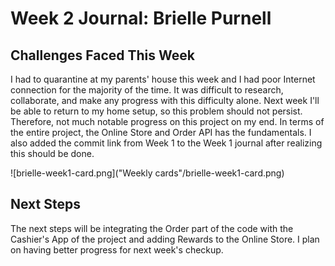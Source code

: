 # Week 2 Journal: Brielle Purnell

## Challenges Faced This Week
I had to quarantine at my parents' house this week and I had poor Internet connection for the majority of the time. It was difficult to research, collaborate, and make any progress with this difficulty alone. Next week I'll be able to return to my home setup, so this problem should not persist.  
Therefore, not much notable progress on this project on my end. In terms of the entire project, the Online Store and Order API has the fundamentals. I also added the commit link from Week 1 to the Week 1 journal after realizing this should be done.

![brielle-week1-card.png]("Weekly cards"/brielle-week1-card.png)

## Next Steps
The next steps will be integrating the Order part of the code with the Cashier's App of the project and adding Rewards to the Online Store. I plan on having better progress for next week's checkup.